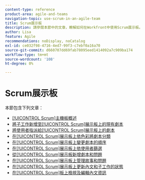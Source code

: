 ```yaml
---
content-type: reference
product-area: agile-and-teams
navigation-topic: use-scrum-in-an-agile-team
title: Scrum展示板
description: 請參閱本節中的文章，瞭解如何在Workfront中使用Scrum展示板。
author: Lisa
feature: Agile
recommendations: noDisplay, noCatalog
exl-id: ce032f98-4716-4ed7-99f3-c7ebf0a16a70
source-git-commit: d660707dd69fab78095eed1414092a7c909ba174
workflow-type: tm+mt
source-wordcount: '108'
ht-degree: 0%

---
```


# Scrum展示板

本節包含下列文章：

* [[!UICONTROL Scrum]主機板概述](../../../agile/use-scrum-in-an-agile-team/scrum-board/scrum-board-overview.md)
* [將子工作新增至[!UICONTROL Scrum]展示板上的現有劇本](../../../agile/use-scrum-in-an-agile-team/scrum-board/add-a-subtask-to-an-existing-story-scrum.md)
* [將使用者指派給[!UICONTROL Scrum]展示板上的劇本](../../../agile/use-scrum-in-an-agile-team/scrum-board/assign-users-to-a-story-scrum.md)
* [在[!UICONTROL Scrum]展示板上依色彩將劇本分類](../../../agile/use-scrum-in-an-agile-team/scrum-board/categorize-stories-by-color.md)
* [在[!UICONTROL Scrum]展示板上變更劇本的順序](../../../agile/use-scrum-in-an-agile-team/scrum-board/change-order-of-stories.md)
* [在[!UICONTROL Scrum]展示板上依使用者篩選](../../../agile/use-scrum-in-an-agile-team/scrum-board/filter-by-user-scrum-board.md)
* [從[!UICONTROL Scrum]展示板新增劇本和問題](../../../agile/use-scrum-in-an-agile-team/scrum-board/add-story-from-scrum-board.md)
* [在[!UICONTROL Scrum]展示板上管理故事和問題](../../../agile/use-scrum-in-an-agile-team/scrum-board/manage-scrum-board.md)
* [在[!UICONTROL Scrum]展示板上更新內文和子工作的狀態](../../../agile/use-scrum-in-an-agile-team/scrum-board/update-status-of-stories-and-subtasks.md)
* [在[!UICONTROL Scrum]板上檢視及編輯內文資訊](../../../agile/use-scrum-in-an-agile-team/scrum-board/view-and-edit-story-info.md)
